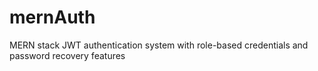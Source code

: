 # mernAuth
MERN stack JWT authentication system with role-based credentials and password recovery features
